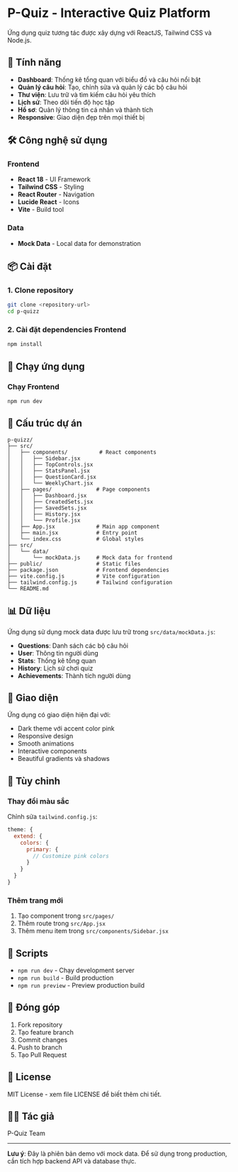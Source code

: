 # P-Quiz - Interactive Quiz Platform

Ứng dụng quiz tương tác được xây dựng với ReactJS, Tailwind CSS và Node.js.

## 🚀 Tính năng

- **Dashboard**: Thống kê tổng quan với biểu đồ và câu hỏi nổi bật
- **Quản lý câu hỏi**: Tạo, chỉnh sửa và quản lý các bộ câu hỏi
- **Thư viện**: Lưu trữ và tìm kiếm câu hỏi yêu thích
- **Lịch sử**: Theo dõi tiến độ học tập
- **Hồ sơ**: Quản lý thông tin cá nhân và thành tích
- **Responsive**: Giao diện đẹp trên mọi thiết bị

## 🛠️ Công nghệ sử dụng

### Frontend
- **React 18** - UI Framework
- **Tailwind CSS** - Styling
- **React Router** - Navigation
- **Lucide React** - Icons
- **Vite** - Build tool

### Data
- **Mock Data** - Local data for demonstration

## 📦 Cài đặt

### 1. Clone repository
```bash
git clone <repository-url>
cd p-quizz
```

### 2. Cài đặt dependencies Frontend
```bash
npm install
```



## 🚀 Chạy ứng dụng

### Chạy Frontend
```bash
npm run dev
```

## 📁 Cấu trúc dự án

```
p-quizz/
├── src/
│   ├── components/          # React components
│   │   ├── Sidebar.jsx
│   │   ├── TopControls.jsx
│   │   ├── StatsPanel.jsx
│   │   ├── QuestionCard.jsx
│   │   └── WeeklyChart.jsx
│   ├── pages/              # Page components
│   │   ├── Dashboard.jsx
│   │   ├── CreatedSets.jsx
│   │   ├── SavedSets.jsx
│   │   ├── History.jsx
│   │   └── Profile.jsx
│   ├── App.jsx             # Main app component
│   ├── main.jsx            # Entry point
│   └── index.css           # Global styles
├── src/
│   └── data/
│       └── mockData.js     # Mock data for frontend
├── public/                 # Static files
├── package.json            # Frontend dependencies
├── vite.config.js          # Vite configuration
├── tailwind.config.js      # Tailwind configuration
└── README.md
```

## 📊 Dữ liệu

Ứng dụng sử dụng mock data được lưu trữ trong `src/data/mockData.js`:

- **Questions**: Danh sách các bộ câu hỏi
- **User**: Thông tin người dùng
- **Stats**: Thống kê tổng quan
- **History**: Lịch sử chơi quiz
- **Achievements**: Thành tích người dùng

## 🎨 Giao diện

Ứng dụng có giao diện hiện đại với:
- Dark theme với accent color pink
- Responsive design
- Smooth animations
- Interactive components
- Beautiful gradients và shadows

## 🔧 Tùy chỉnh

### Thay đổi màu sắc
Chỉnh sửa `tailwind.config.js`:
```javascript
theme: {
  extend: {
    colors: {
      primary: {
        // Customize pink colors
      }
    }
  }
}
```

### Thêm trang mới
1. Tạo component trong `src/pages/`
2. Thêm route trong `src/App.jsx`
3. Thêm menu item trong `src/components/Sidebar.jsx`

## 📝 Scripts

- `npm run dev` - Chạy development server
- `npm run build` - Build production
- `npm run preview` - Preview production build

## 🤝 Đóng góp

1. Fork repository
2. Tạo feature branch
3. Commit changes
4. Push to branch
5. Tạo Pull Request

## 📄 License

MIT License - xem file LICENSE để biết thêm chi tiết.

## 👨‍💻 Tác giả

P-Quiz Team

---

**Lưu ý**: Đây là phiên bản demo với mock data. Để sử dụng trong production, cần tích hợp backend API và database thực. 